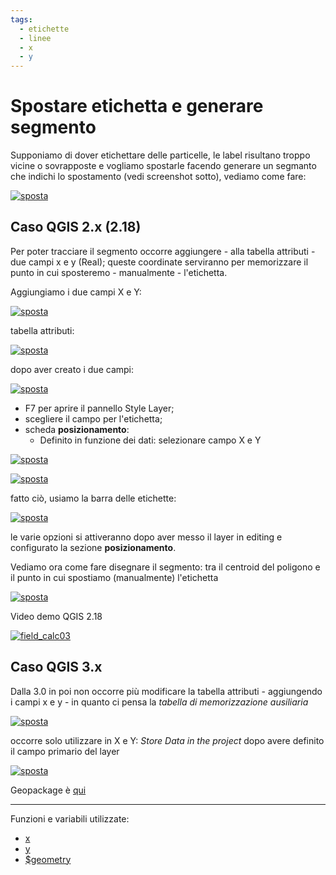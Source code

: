 ```yaml
---
tags:
  - etichette
  - linee
  - x
  - y
---
```


# Spostare etichetta e generare segmento

Supponiamo di dover etichettare delle particelle, le label risultano troppo vicine o sovrapposte e vogliamo spostarle facendo generare un segmanto che indichi lo spostamento (vedi screenshot sotto), vediamo come fare:

[![sposta](../img/esempi/sposta_label_segmento/sposta_01.png)](../img/esempi/sposta_label_segmento/sposta_01.png)

## Caso QGIS 2.x (2.18)

Per poter tracciare il segmento occorre aggiungere - alla tabella attributi - due campi x e y (Real); queste coordinate serviranno per memorizzare il punto in cui sposteremo - manualmente - l'etichetta.

Aggiungiamo i due campi X e Y:

[![sposta](../img/esempi/sposta_label_segmento/sposta_03.png)](../img/esempi/sposta_label_segmento/sposta_03.png)

tabella attributi:

[![sposta](../img/esempi/sposta_label_segmento/sposta_04.png)](../img/esempi/sposta_label_segmento/sposta_04.png)

dopo aver creato i due campi:

[![sposta](../img/esempi/sposta_label_segmento/sposta_05.png)](../img/esempi/sposta_label_segmento/sposta_05.png)

* F7 per aprire il pannello Style Layer;
* scegliere il campo per l'etichetta;
* scheda **posizionamento**:
    * Definito in funzione dei dati: selezionare campo X e Y

[![sposta](../img/esempi/sposta_label_segmento/sposta_06.png)](../img/esempi/sposta_label_segmento/sposta_06.png)

[![sposta](../img/esempi/sposta_label_segmento/sposta_07.png)](../img/esempi/sposta_label_segmento/sposta_07.png)

fatto ciò, usiamo la barra delle etichette:

[![sposta](../img/esempi/sposta_label_segmento/sposta_08.png)](../img/esempi/sposta_label_segmento/sposta_08.png)

le varie opzioni si attiveranno dopo aver messo il layer in editing e configurato la sezione **posizionamento**.

Vediamo ora come fare disegnare il segmento: tra il centroid del poligono e il punto in cui spostiamo (manualmente) l'etichetta

[![sposta](../img/esempi/sposta_label_segmento/sposta_09.gif)](../img/esempi/sposta_label_segmento/sposta_09.gif)

Video demo QGIS 2.18

[![field_calc03](https://img.youtube.com/vi/KduHGf9wJbs/0.jpg)](https://www.youtube.com/watch?v=KduHGf9wJbs&t= "video demo QGIS 2.18")

## Caso QGIS 3.x

Dalla 3.0 in poi non occorre più modificare la tabella attributi - aggiungendo i campi x e y - in quanto ci pensa la _tabella di memorizzazione ausiliaria_

[![sposta](../img/esempi/sposta_label_segmento/tab_aux_01.png)](../img/esempi/sposta_label_segmento/tab_aux_01.png)

occorre solo utilizzare in X e Y: _Store Data in the project_ dopo avere definito il campo primario del layer

[![sposta](../img/esempi/sposta_label_segmento/sposta_10.png)](../img/esempi/sposta_label_segmento/sposta_10.png)

Geopackage è [qui](../prova_tu/dati_esempi.zip)

---

Funzioni e variabili utilizzate:

* [x](../gr_funzioni/geometria/geometria_unico.md#x_1)
* [y](../gr_funzioni/geometria/geometria_unico.md#y_1)
* [\$geometry](../gr_funzioni/geometria/geometria_unico.md#geometry)
